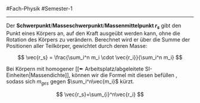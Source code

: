 #Fach-Physik  #Semester-1

---

Der **Schwerpunkt**/**Masseschwerpunkt**/**Massenmittelpunkt $r_s$** gibt den Punkt eines Körpers an, auf den Kraft ausgeübt werden kann, ohne die Rotation des Körpers zu verändern. Berechnet wird er über die Summe der Positionen aller Teilkörper, gewichtet durch deren Masse:

$$
\vec{r_s} = \frac{\sum_i^n m_i \cdot \vec{r_i}}{\sum_i^n m_i}
$$

Bei Körpern mit homogener [[✒ Arbeitsplatz/abgeleitete SI-Einheiten|Massendichte]], können wir die Formel mit diesen befüllen , sodass sich $m_{ges}$ gegen $\sum_i^n\vec{m_i}$ kürzt.

$$
\vec{r_s}=\sum_{i}^n\vec{r_i}
$$